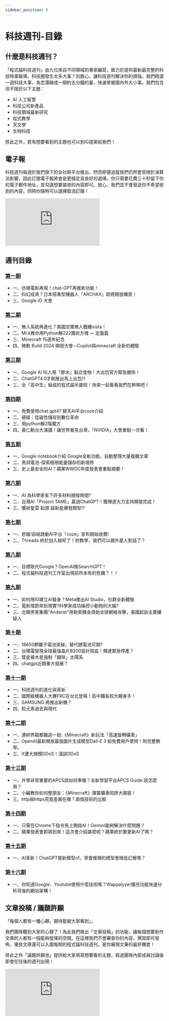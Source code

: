 ```yaml
---
sidebar_position: 0
---
```


# 科技週刊-目錄

## 什麼是科技週刊？

「程式貓科技週刊」由九位來自不同領域的專家編寫，致力於提供最新最完整的科技時事報導。科技圈發生太多大事？別擔心，讓科技週刊解決你的煩惱，我們精選一週科技大事，為您濃縮成一期約五分鐘的量，快速掌握國內外大小事。我們包含但不限於以下主題：

- AI 人工智慧
- 科技公司新產品
- 科技領域最新研究
- 程式教學
- 天文學
- 生物科技

除此之外，若有想要看到的主題也可以到IG提案給我們！

## 電子報

科技週刊每週於我們旗下的全社群平台推出，然而即便追蹤我們仍然會受限於演算法影響，因此訂閱電子報將會是更穩定且良好的選擇。你只需要花費三十秒留下你的電子郵件地址，並勾選想要接收的內容即可。放心，我們並不會發送你不希望收到的內容，同時你隨時可以選擇取消訂閱！

<div class="responsive-iframe-container">
  <iframe 
    src="https://docs.google.com/forms/d/e/1FAIpQLSfvQTT9bODSsbY1QnQ1OKsSWW3Ab4Jf_lWwEMbKgk4r3sjdoQ/viewform?embedded=true" 
    frameborder="0" 
    marginheight="0" 
    marginwidth="0" 
    allowfullscreen>
  </iframe>
</div>

## 週刊目錄

### [第一期](1)
- 一、彷彿電影再現！chat-GPT再推新功能！
- 二、科幻成真？日本搭乘型機器人「ARCHAX」即將開放購買！
- 三、Google IO 大會

### [第二期](2)
- 一、無人系統再進化？美國空軍無人戰機vista！
- 二、Mr.k教你用Python解222魔術方塊 — 定義篇
- 三、Minecraft 15週年紀念
- 四、微軟 Build 2024 開發大會--Copilot與minecraft 全新的體驗

### [第三期](3)
- 一、Google AI 叫人用「膠水」黏合食物！大出包官方緊急撤除！
- 二、ChatGPT4.0才剛推出馬上出包!?
- 三、全「高中生」組成的程式貓半歲啦！快來一起看看我們在幹嘛吧！

### [第四期](4)
- 一、免費使用chat gpt4? 聊天AI平台coze介紹
- 二、硬碟：從磁性儲存到數位革命
- 三、用python解2階魔方
- 四、黃仁勳台大演講！讓世界看見台灣，「NVIDIA」大會重點一次看！

### [第五期](5)
- 一、Google notebook介紹 Google全新功能，自動整理大量複雜文章
- 二、黑洞電池-探索極限能量儲存的新境界
- 三、史上最安全的AI？蘋果WWDC年度發表會重點摘要！

### [第六期](6)
- 一、AI 為科學家省下許多材料開發時間?
- 二、台灣AI「Project TAME」贏過ChatGPT！獲輝達大力支持開發完成！
- 三、蟹狀星雲 起源 超新星爆發類型!?

### [第七期](7)
- 一、悲報!自結跳動AI平台「coze」宣布開始收費!
- 二、Threads 終於加入聯邦了！附教學，我們可以跟外星人對話了？

### [第八期](8)
- 一、目標取代Google？OpenAI推SearchGPT！
- 二、程式貓科技週刊工作室出現前所未有的危機？！！

### [第九期](9)
- 一、如何用IG建立AI替身？Meta推出AI Studio，社群全新體驗
- 二、電影情節來到現實?科學家成功操控小動物的大腦?
- 三、北韓黑客集團“Andariel”用勒索贖金資助全球網絡攻擊，美國起訴主要嫌疑人

### [第十期](10)
- 一、18650鉀離子電池突破，替代鋰電池可期?
- 二、台積電發現全球最強晶片B200設計瑕疵！輝達緊急停產？
- 三、彗星被木星強制「踢除」太陽系
- 四、chatgpt近期重大發展？

### [第十一期](11)
- 一、科技週刊的進化與革新
- 二、國際級機器人大賽FRC在台北登場！高中職各校大顯身手！
- 三、SAMSUNG 將推出新機？
- 四、鉝元素過去與現代

### [第十二期](12)
- 一、連終界龍都難逃一劫:《Minecraft》新玩法「高速旋轉礦車」
- 二、OpenAI最新開放最強圖片生成模型Dall-E 3 給免費用戶使用！附完整教學。
- 三、X遭大規模DDoS！淺談DDoS

### [第十三期](13)
- 一、升學非常重要的APCS該如何準備？全新學習平台APCS Guide 該怎麼用？
- 二、小編教你如何整朋友：《Minecraft》彈簧礦車陷阱大揭密！
- 三、http與https究竟差異在哪？兩個技術的比較

### [第十四期](14)
- 一、只需在Chrome下指令馬上開啟AI！Gemini能夠解決什麼問題？
- 二、蘋果發表會即將到來！這次會介紹甚麼呢？蘋果終於要更新AI了嗎？

### [第十五期](15)
- 一、AI革新！ChatGPT推新模型o1，學會推理的模型會降低幻覺嗎？

### [第十六期](16)
- 一、你知道Google、Youtube使用什麼技術嗎？Wappalyzer擴充功能快速分析背後的網站架構！

## 文章投稿 / 議題許願

「每個人都有一種心願，期待能被大家看到」。

我們團隊聽到大家的心聲了！為此我們推出「文章投稿」的功能，讓每個想要創作文章的人都有一個能夠發揮的空間。在這裡我們不會審查你的內容，撰寫即可發佈，優良文章還可以入圍每期的程式貓科技週刊，是你展現文筆的最好機會！

除此之外「議題許願池」提供給大家填寫想要看的主題，經過團隊內部成員討論後即會在往後的週刊出現！

<div class="responsive-iframe-container">
  <iframe 
    src="https://docs.google.com/forms/d/e/1FAIpQLSe5UrQorfKKCpn-I_4GvOLhXf4d0WuL94tE1gfHpk8sEEzE8Q/viewform?embedded=true" 
    frameborder="0" 
    marginheight="0" 
    marginwidth="0" 
    allowfullscreen>
  </iframe>
</div>